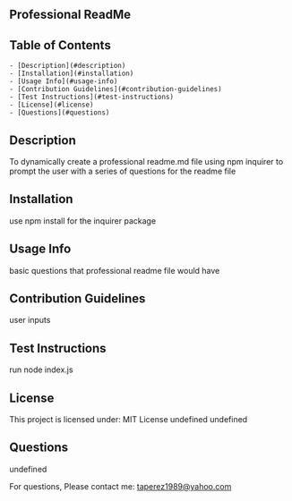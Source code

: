 
## Professional ReadMe

## Table of Contents

    - [Description](#description)
    - [Installation](#installation)
    - [Usage Info](#usage-info)
    - [Contribution Guidelines](#contribution-guidelines)
    - [Test Instructions](#test-instructions)
    - [License](#license)
    - [Questions](#questions)

## Description
To dynamically create a professional readme.md file using npm inquirer to prompt the user with a series of questions for the readme file

## Installation
 use npm install for the inquirer package

## Usage Info
basic questions that professional readme file would have

## Contribution Guidelines
user inputs

## Test Instructions
run node index.js

## License
This project is licensed under: MIT License
undefined
undefined
## Questions
undefined

For questions, Please contact me: taperez1989@yahoo.com

